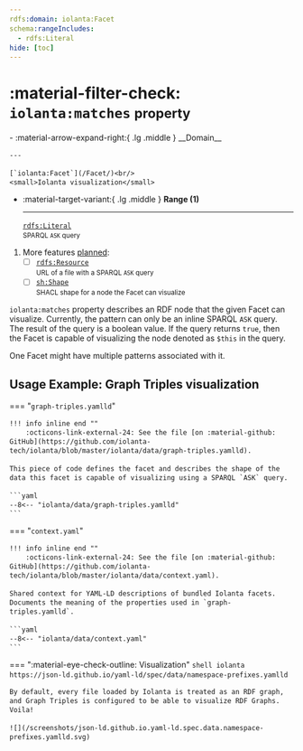 ```yaml
---
rdfs:domain: iolanta:Facet
schema:rangeIncludes:
  - rdfs:Literal
hide: [toc]
---
```


# :material-filter-check: `iolanta:matches` <small>property</small>

<div class="grid cards annotate" markdown>
-   :material-arrow-expand-right:{ .lg .middle } __Domain__

    ---

    [`iolanta:Facet`](/Facet/)<br/>
    <small>Iolanta visualization</small>

-   :material-target-variant:{ .lg .middle } __Range (1)__

    ---

    [`rdfs:Literal`](/rdfs/Literal/)<br/><small>SPARQL <code>ASK</code> query</small>

</div>

1.  More features [planned](/roadmap/):
    - [ ] [`rdfs:Resource`](/rdfs/Resource)<br/><small markdown>URL of a file with a SPARQL `ASK` query</small>
    - [ ] [`sh:Shape`](/shacl/Shape)<br/><small markdown>SHACL shape for a node the Facet can visualize</small>

`iolanta:matches` property describes an RDF node that the given Facet can visualize. Currently, the pattern can only be an inline SPARQL `ASK` query. The result of the query is a boolean value. If the query returns `true`, then the Facet is capable of visualizing the node denoted as `$this` in the query.

One Facet might have multiple patterns associated with it.

## Usage Example: Graph Triples visualization

=== "`graph-triples.yamlld`"

    !!! info inline end ""
        :octicons-link-external-24: See the file [on :material-github: GitHub](https://github.com/iolanta-tech/iolanta/blob/master/iolanta/data/graph-triples.yamlld).

    This piece of code defines the facet and describes the shape of the data this facet is capable of visualizing using a SPARQL `ASK` query.

    ```yaml
    --8<-- "iolanta/data/graph-triples.yamlld"
    ```

=== "`context.yaml`"

    !!! info inline end ""
        :octicons-link-external-24: See the file [on :material-github: GitHub](https://github.com/iolanta-tech/iolanta/blob/master/iolanta/data/context.yaml).

    Shared context for YAML-LD descriptions of bundled Iolanta facets. Documents the meaning of the properties used in `graph-triples.yamlld`.
    
    ```yaml
    --8<-- "iolanta/data/context.yaml"
    ```

=== ":material-eye-check-outline: Visualization"
    ```shell
    iolanta https://json-ld.github.io/yaml-ld/spec/data/namespace-prefixes.yamlld
    ```

    By default, every file loaded by Iolanta is treated as an RDF graph, and Graph Triples is configured to be able to visualize RDF Graphs. Voila!

    ![](/screenshots/json-ld.github.io.yaml-ld.spec.data.namespace-prefixes.yamlld.svg)
